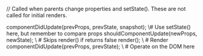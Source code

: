 // Called when parents change properties and setState(). These are not called for initial renders.

componentDidUpdate(prevProps, prevState, snapshot); \\# Use setState() here, but remember to compare props
shouldComponentUpdate(newProps, newState); \\ # Skips render() if returns false
render(); \\ # Render
componentDidUpdate(prevProps, prevState); \\ # Operate on the DOM here
